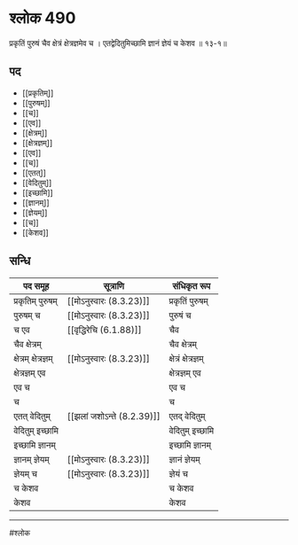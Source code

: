 # श्लोक 490

प्रकृतिं पुरुषं चैव क्षेत्रं क्षेत्रज्ञमेव च ।
एतद्वेदितुमिच्छामि ज्ञानं ज्ञेयं च केशव ॥ १३-१॥


## पद 

- [[प्रकृतिम्]]
- [[पुरुषम्]]
- [[च]]
- [[एव]]
- [[क्षेत्रम्]]
- [[क्षेत्रज्ञम्]]
- [[एव]]
- [[च]]
- [[एतत्]]
- [[वेदितुम्]]
- [[इच्छामि]]
- [[ज्ञानम्]]
- [[ज्ञेयम्]]
- [[च]]
- [[केशव]]

## सन्धि

| पद समूह | सूत्राणि | संधिकृत रूप |
| ----- | ----- | ----- |
| प्रकृतिम् पुरुषम् |  [[मोऽनुस्वारः (8.3.23)]] | प्रकृतिं पुरुषम् |
| पुरुषम् च |  [[मोऽनुस्वारः (8.3.23)]] | पुरुषं च |
| च एव |  [[वृद्धिरेचि (6.1.88)]] | चैव |
| चैव क्षेत्रम् |  | चैव क्षेत्रम् |
| क्षेत्रम् क्षेत्रज्ञम् |  [[मोऽनुस्वारः (8.3.23)]] | क्षेत्रं क्षेत्रज्ञम् |
| क्षेत्रज्ञम् एव |  | क्षेत्रज्ञम् एव |
| एव च |  | एव च |
| च |  | च |
| एतत् वेदितुम् |  [[झलां जशोऽन्ते (8.2.39)]] | एतद् वेदितुम् |
| वेदितुम् इच्छामि |  | वेदितुम् इच्छामि |
| इच्छामि ज्ञानम् |  | इच्छामि ज्ञानम् |
| ज्ञानम् ज्ञेयम् |  [[मोऽनुस्वारः (8.3.23)]] | ज्ञानं ज्ञेयम् |
| ज्ञेयम् च |  [[मोऽनुस्वारः (8.3.23)]] | ज्ञेयं च |
| च केशव |  | च केशव |
| केशव |  | केशव |


---

#श्लोक